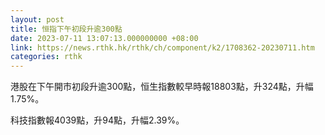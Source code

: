 ```yaml
---
layout: post
title: 恒指下午初段升逾300點
date: 2023-07-11 13:07:13.000000000 +08:00
link: https://news.rthk.hk/rthk/ch/component/k2/1708362-20230711.htm
categories: rthk
---
```


港股在下午開市初段升逾300點，恒生指數較早時報18803點，升324點，升幅1.75%。

科技指數報4039點，升94點，升幅2.39%。
